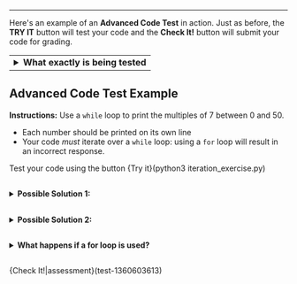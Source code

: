 ----------

Here's an example of an **Advanced Code Test** in action. Just as before, the **TRY IT** button will test your code and the **Check It!** button will submit your code for grading.

<table><tbody ><tr><td><details><summary>
	<strong>What exactly is being tested</strong>
</summary>

This Advanced Code Test checks the student code file by calling a bash file located in the /.guides/secure folder (which students cannot access) and does the following:
 1. Checks that the code is error free
 2. Checks if something is printed to the console
 3. Compares output to expected result
 4. Calls .guides/secure/iteration_check.py to ensure a `while` loop is used

Each check above echoes a specific message to the student (if it fails) and it will be marked incorrect.

Here's a link to more info on [creating your own Advanced Code Test](https://docs.codio.com/instructors/authoring/assessments/advanced-code-test.html#:~:text=The%20advanced%20code%20test%20assessment,executables%2C%20place%20them%20in%20the%20.).

</details></td></tr></tbody>
</table>


## Advanced Code Test Example

**Instructions:** Use a `while` loop to print the multiples of 7 between 0 and 50.
- Each number should be printed on its own line
- Your code *must* iterate over a `while` loop: using a `for` loop will result in an incorrect response.

Test your code using the button
{Try it}(python3 iteration_exercise.py)
##

<details>

<summary><strong>Possible Solution 1:</strong></summary>

```
count = 7
while count < 50:
  print(count)
  count +=7
```

</details>

## 

<details>

<summary><strong>Possible Solution 2:</strong></summary>

```
count = 1
while count < 8:
  print(count*7)
  count +=1
```

</details>

## 

<details>

<summary><strong>What happens if a for loop is used?</strong></summary>

```
for i in range(7, 50, 7):
  print(i)
```

</details>

## 

{Check It!|assessment}(test-1360603613)